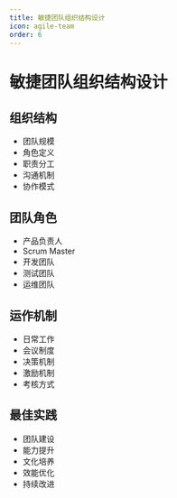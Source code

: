 ```yaml
---
title: 敏捷团队组织结构设计
icon: agile-team
order: 6
---
```


# 敏捷团队组织结构设计

## 组织结构
- 团队规模
- 角色定义
- 职责分工
- 沟通机制
- 协作模式

## 团队角色
- 产品负责人
- Scrum Master
- 开发团队
- 测试团队
- 运维团队

## 运作机制
- 日常工作
- 会议制度
- 决策机制
- 激励机制
- 考核方式

## 最佳实践
- 团队建设
- 能力提升
- 文化培养
- 效能优化
- 持续改进
